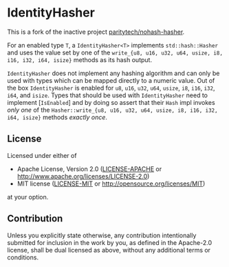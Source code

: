 # IdentityHasher
This is a fork of the inactive project [paritytech/nohash-hasher](https://github.com/paritytech/nohash-hasher).

For an enabled type `T`, a `IdentityHasher<T>` implements `std::hash::Hasher` and
uses the value set by one of the `write_{u8, u16, u32, u64, usize, i8, i16, i32,
i64, isize}` methods as its hash output.

`IdentityHasher` does not implement any hashing algorithm and can only be used
with types which can be mapped directly to a numeric value. Out of the box
`IdentityHasher` is enabled for `u8`, `u16`, `u32`, `u64`, `usize`, `i8`, `i16`,
`i32`, `i64`, and `isize`. Types that should be used with `IdentityHasher` need
to implement [`IsEnabled`] and by doing so assert that their `Hash` impl invokes
*only one* of the `Hasher::write_{u8, u16, u32, u64, usize, i8, i16, i32, i64,
isize}` methods *exactly once*.

## License

Licensed under either of

 * Apache License, Version 2.0
   ([LICENSE-APACHE](LICENSE-APACHE) or http://www.apache.org/licenses/LICENSE-2.0)
 * MIT license
   ([LICENSE-MIT](LICENSE-MIT) or http://opensource.org/licenses/MIT)

at your option.

## Contribution

Unless you explicitly state otherwise, any contribution intentionally submitted
for inclusion in the work by you, as defined in the Apache-2.0 license, shall be
dual licensed as above, without any additional terms or conditions.
